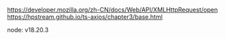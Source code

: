 https://developer.mozilla.org/zh-CN/docs/Web/API/XMLHttpRequest/open
https://hpstream.github.io/ts-axios/chapter3/base.html

node: v18.20.3
